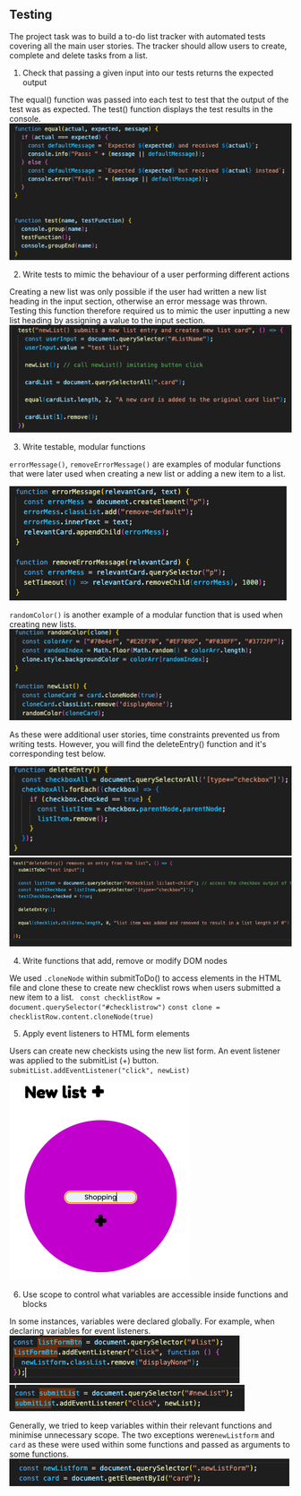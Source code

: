 ## Testing

The project task was to build a to-do list tracker with automated tests covering all the main user stories. The tracker should allow users to create, complete and delete tasks from a list.


1. Check that passing a given input into our tests returns the expected output

The equal() function was passed into each test to test that the output of the test was as expected. The test() function displays the test results in the console.
![equal() and test() functions](/Images/TESTING/equal()%2Btest().png)


2. Write tests to mimic the behaviour of a user performing different actions

Creating a new list was only possible if the user had written a new list heading in the input section, otherwise an error message was thrown. Testing this function therefore required us to mimic the user inputting  a new list heading by assigning a value to the input section.
![newList() test](/Images/TESTING/newList()test.png)  

3. Write testable, modular functions

``errorMessage()``, ``removeErrorMessage()`` are examples of modular functions that were later used when creating a new list or adding a new item to a list.

![error functions](/Images/TESTING/error().png)

``randomColor()`` is another example of a modular function that is used when creating new lists.
![randomColor()](/Images/TESTING/randomColor().png)

As these were additional user stories, time constraints prevented us from writing tests. However, you will find the deleteEntry() function and it's corresponding test below.

![deleteEntry()](/Images/TESTING/deleteEntry().png)
![deleteEntry() test](/Images/TESTING/deleteEntry()test.png)

4. Write functions that add, remove or modify DOM nodes

We used ``.cloneNode`` within submitToDo() to access elements in the HTML file and clone these to create new checklist rows when users submitted a new item to a list.
`` const checklistRow = document.querySelector("#checklistrow")``
`` const clone = checklistRow.content.cloneNode(true) `` 

5. Apply event listeners to HTML form elements

Users can create new checkists using the new list form. An event listener was applied to the submitList (+) button.
`` submitList.addEventListener("click", newList) ``

![form UI](/Images/TESTING/FormUI.png)

6. Use scope to control what variables are accessible inside functions and blocks

In some instances, variables were declared globally. For example, when declaring variables for event listeners.
![listFormBtn event listener](/Images/TESTING/listFormBtn.png)
![submit list event listener](/Images/TESTING/SubmitList%20.png)

Generally, we tried to keep variables within their relevant functions and minimise unnecessary scope. The two exceptions were``newListform`` and ``card`` as these were used within some functions and passed as arguments to some functions.
![global variables](/Images/TESTING/Global.png)

<!-- 7. Use CSS grid to create complex layouts

8. Use CSS grid to make layouts that adapt to the viewport size -->